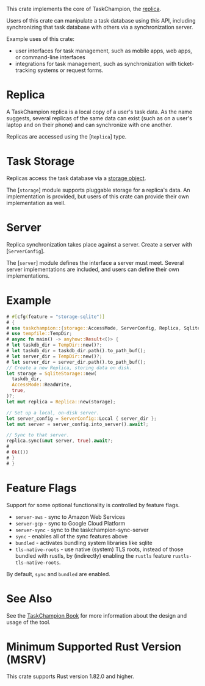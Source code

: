 This crate implements the core of TaskChampion, the [replica](crate::Replica).

Users of this crate can manipulate a task database using this API, including synchronizing that task database with others via a synchronization server.

Example uses of this crate:
 * user interfaces for task management, such as mobile apps, web apps, or command-line interfaces
 * integrations for task management, such as synchronization with ticket-tracking systems or
   request forms.

# Replica

A TaskChampion replica is a local copy of a user's task data.  As the name suggests, several
replicas of the same data can exist (such as on a user's laptop and on their phone) and can
synchronize with one another.

Replicas are accessed using the [`Replica`] type.

# Task Storage

Replicas access the task database via a [storage object](crate::storage::Storage).

The [`storage`] module supports pluggable storage for a replica's data.
An implementation is provided, but users of this crate can provide their own implementation as well.

# Server

Replica synchronization takes place against a server.
Create a server with [`ServerConfig`].

The [`server`] module defines the interface a server must meet.
Several server implementations are included, and users can define their own implementations.

# Example

```rust
# #[cfg(feature = "storage-sqlite")]
# {
# use taskchampion::{storage::AccessMode, ServerConfig, Replica, SqliteStorage};
# use tempfile::TempDir;
# async fn main() -> anyhow::Result<()> {
# let taskdb_dir = TempDir::new()?;
# let taskdb_dir = taskdb_dir.path().to_path_buf();
# let server_dir = TempDir::new()?;
# let server_dir = server_dir.path().to_path_buf();
// Create a new Replica, storing data on disk.
let storage = SqliteStorage::new(
  taskdb_dir,
  AccessMode::ReadWrite,
  true,
)?;
let mut replica = Replica::new(storage);

// Set up a local, on-disk server.
let server_config = ServerConfig::Local { server_dir };
let mut server = server_config.into_server().await?;

// Sync to that server.
replica.sync(&mut server, true).await?;
#
# Ok(())
# }
# }
```

# Feature Flags

Support for some optional functionality is controlled by feature flags.

 * `server-aws` - sync to Amazon Web Services
 * `server-gcp` - sync to Google Cloud Platform
 * `server-sync` - sync to the taskchampion-sync-server
 * `sync` - enables all of the sync features above
 * `bundled` - activates bundling system libraries like sqlite
 * `tls-native-roots` - use native (system) TLS roots, instead of those bundled with rustls, by
   (indirectly) enabling the `rustls` feature `rustls-tls-native-roots`.

 By default, `sync` and `bundled` are enabled.

# See Also

See the [TaskChampion Book](http://gothenburgbitfactory.github.io/taskchampion)
for more information about the design and usage of the tool.

# Minimum Supported Rust Version (MSRV)

This crate supports Rust version 1.82.0 and higher.
